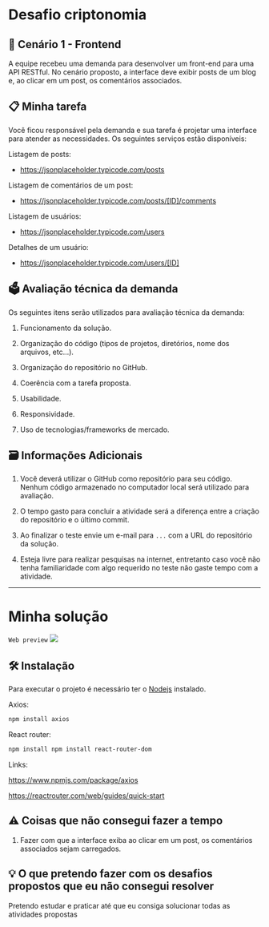 # Desafio criptonomia

## 📜 Cenário 1 - Frontend

A equipe recebeu uma demanda para desenvolver um front-end para uma API RESTful. No cenário proposto, a interface deve exibir posts de um blog e, ao clicar em um post, os comentários associados.

## 📋 Minha tarefa

Você ficou responsável pela demanda e sua tarefa é projetar uma interface para atender as necessidades. Os seguintes serviços estão disponíveis:

Listagem de posts:
- https://jsonplaceholder.typicode.com/posts

Listagem de comentários de um post:
- https://jsonplaceholder.typicode.com/posts/[ID]/comments

Listagem de usuários:
- https://jsonplaceholder.typicode.com/users

Detalhes de um usuário:
- https://jsonplaceholder.typicode.com/users/[ID]

## 🗳 Avaliação técnica da demanda

Os seguintes itens serão utilizados para avaliação técnica da demanda:

1. Funcionamento da solução.

2. Organização do código (tipos de projetos, diretórios, nome dos arquivos, etc...).

3. Organização do repositório no GitHub.

4. Coerência com a tarefa proposta.

5. Usabilidade.

6. Responsividade.

7. Uso de tecnologias/frameworks de mercado.


## 🗃 Informações Adicionais

1. Você deverá utilizar o GitHub como repositório para seu código. Nenhum código armazenado no computador local será utilizado para avaliação.

2. O tempo gasto para concluir a atividade será a diferença entre a criação do repositório e o último commit.

3. Ao finalizar o teste envie um e-mail para `...` com a URL do repositório da solução.

4. Esteja livre para realizar pesquisas na internet, entretanto caso você não tenha familiaridade com algo requerido no teste não gaste tempo com a atividade.

---

# Minha solução

`Web preview`
![](public/images/web-preview.gif)

## 🛠 Instalação

Para executar o projeto é necessário ter o [Nodejs](https://nodejs.org/en/download/) instalado.

Axios:

```sh
npm install axios
```

React router:

```sh
npm install npm install react-router-dom
```

Links:

https://www.npmjs.com/package/axios

https://reactrouter.com/web/guides/quick-start


## ⚠️ Coisas que não consegui fazer a tempo

1. Fazer com que a interface exiba ao clicar em um post, os comentários associados sejam carregados.


## 💡 O que pretendo fazer com os desafios propostos que eu não consegui resolver

Pretendo estudar e praticar até que eu consiga solucionar todas as atividades propostas

